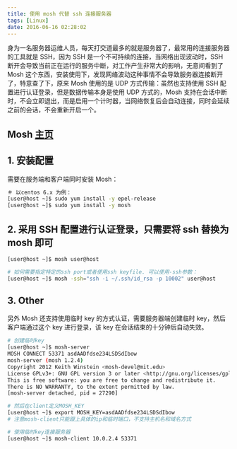 ```yaml
---
title: 使用 mosh 代替 ssh 连接服务器
tags: [Linux]
date: 2016-06-16 02:28:02
---
```


身为一名服务器运维人员，每天打交道最多的就是服务器了，最常用的连接服务器的工具就是 SSH，因为 SSH 是一个不可持续的连接，当网络出现波动时，SSH 断开会导致当前正在运行的服务中断，对工作产生非常大的影响，无意间看到了 Mosh 这个东西，安装使用下，发现网络波动这种事情不会导致服务器连接断开了，特意查了下，原来 Mosh 使用的是 UDP 方式传输：虽然也支持使用 SSH 配置进行认证登录，但是数据传输本身是使用 UDP 方式的，Mosh 支持在会话中断时，不会立即退出，而是启用一个计时器，当网络恢复后会自动连接，同时会延续之前的会话，不会重新开启一个。

## Mosh [主页](https://mosh.mit.edu/#getting)

## 1. 安装配置

需要在服务端和客户端同时安装 Mosh：

```bash
＃ 以centos 6.x 为例：
[user@host ~]$ sudo yum install -y epel-release
[user@host ~]$ sudo yum install -y mosh
```

## 2. 采用 SSH 配置进行认证登录，只需要将 ssh 替换为 mosh 即可

```bash
[user@host ~]$ mosh user@host

# 如何需要指定特定的ssh port或者使用ssh keyfile. 可以使用-ssh参数：
[user@host ~]$ mosh -ssh="ssh -i ~/.ssh/id_rsa -p 10002" user@host
```

## 3. Other

另外 Mosh 还支持使用临时 key 的方式认证，需要服务器端创建临时 key，然后客户端通过这个 key 进行登录，该 key 在会话结束的十分钟后自动失效。

```bash
# 创建临时key
[user@host ~]$ mosh-server
MOSH CONNECT 53371 asdAADfdse234LSDSdIbow
mosh-server (mosh 1.2.4)
Copyright 2012 Keith Winstein <mosh-devel@mit.edu>
License GPLv3+: GNU GPL version 3 or later <http://gnu.org/licenses/gpl.html>.
This is free software: you are free to change and redistribute it.
There is NO WARRANTY, to the extent permitted by law.
[mosh-server detached, pid = 27290]

# 然后在client定义MOSH_KEY
[user@host ~]$ export MOSH_KEY=asdAADfdse234LSDSdIbow
# 注意mosh-client只能跟上具体的ip和临时端口，不支持主机名和域名方式

# 使用临时key连接服务器
[user@host ~]$ mosh-client 10.0.2.4 53371
```
